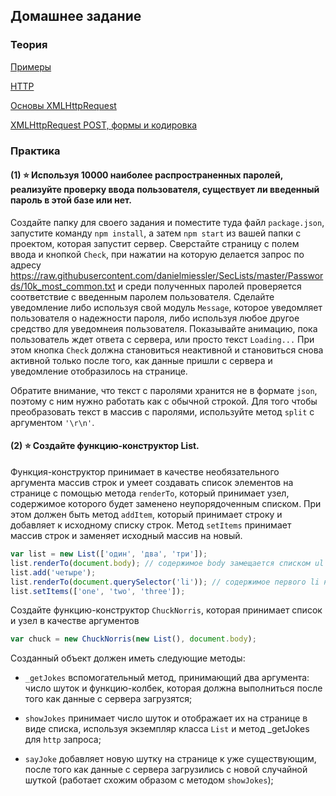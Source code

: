 ## Домашнее задание

### Теория

[Примеры](./example.js)

[HTTP](https://karmazzin.gitbooks.io/eloquentjavascript_ru/content/chapters/chapter17.html)

[Основы XMLHttpRequest](https://learn.javascript.ru/ajax-xmlhttprequest)

[XMLHttpRequest POST, формы и кодировка](https://learn.javascript.ru/xhr-forms)


### Практика


#### (1) ⭐ Используя 10000 наиболее распространенных паролей, реализуйте проверку ввода пользователя, существует ли введенный пароль в этой базе или нет.

Создайте папку для своего задания и поместите туда файл `package.json`, запустите команду `npm install`, а затем `npm start` из вашей папки с проектом, которая запустит сервер. Сверстайте страницу с полем ввода и кнопкой `Check`, при нажатии на которую делается запрос по адресу https://raw.githubusercontent.com/danielmiessler/SecLists/master/Passwords/10k_most_common.txt и среди полученных паролей проверяется соответствие с введенным паролем пользователя. Сделайте уведомление либо используя свой модуль `Message`, которое уведомляет пользователя о надежности пароля, либо используя любое другое средство для уведомнеия пользователя. Показывайте анимацию, пока пользователь ждет ответа с сервера, или просто текст `Loading...` При этом кнопка `Check` должна становиться неактивной и становиться снова активной только после того, как данные пришли с сервера и уведомление отобразилось на странице.

Обратите внимание, что текст с паролями хранится не в формате `json`, поэтому с ним нужно работать как с обычной строкой. Для того чтобы преобразовать текст в массив с паролями, используйте метод `split` с аргументом `'\r\n'`.


#### (2) ⭐ Создайте функцию-конструктор List.

Функция-конструктор принимает в качестве необязательного аргумента массив строк и умеет создавать список элементов на странице с помощью метода `renderTo`, который принимает узел, содержимое которого будет заменено неупорядоченным списком. При этом должен быть метод `addItem`, который принимает строку и добавляет к исходному списку строк. Метод `setItems` принимает массив строк и заменяет исходный массив на новый.

```javascript
var list = new List(['один', 'два', 'три']);
list.renderTo(document.body); // содержимое body замещается списком ul с тремя li элементами
list.add('четыре');
list.renderTo(document.querySelector('li')); // содержимое первого li на странице замещается списком из четырех элементов
list.setItems(['one', 'two', 'three']);
```

Создайте функцию-конструктор `ChuckNorris`, которая принимает список и узел в качестве аргументов

```javascript
var chuck = new ChuckNorris(new List(), document.body);
```

Созданный объект должен иметь следующие методы:

- `_getJokes` вспомогательный метод, принимающий два аргумента: число шуток и функцию-колбек, которая должна выполниться после того как данные с сервера загрузятся;

- `showJokes` принимает число шуток и отображает их на странице в виде списка, используя экземпляр класса `List` и метод _getJokes для `http` запроса;

- `sayJoke` добавляет новую шутку на странице к уже существующим, после того как данные с сервера загрузились с новой случайной шуткой (работает схожим образом с методом `showJokes`);
